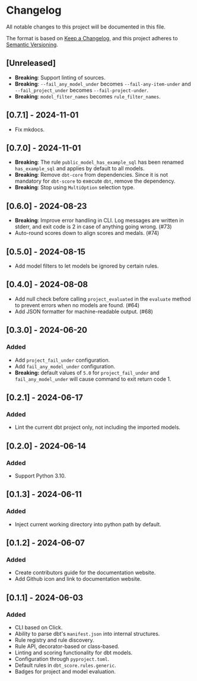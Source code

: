 # Changelog

All notable changes to this project will be documented in this file.

The format is based on [Keep a Changelog](https://keepachangelog.com/en/1.0.0/),
and this project adheres to
[Semantic Versioning](https://semver.org/spec/v2.0.0.html).

## [Unreleased]

- **Breaking**: Support linting of sources.
- **Breaking**: `--fail_any_model_under` becomes `--fail-any-item-under` and
  `--fail_project_under` becomes `--fail-project-under`.
- **Breaking**: `model_filter_names` becomes `rule_filter_names`.

## [0.7.1] - 2024-11-01

- Fix mkdocs.

## [0.7.0] - 2024-11-01

- **Breaking**: The rule `public_model_has_example_sql` has been renamed
  `has_example_sql` and applies by default to all models.
- **Breaking**: Remove `dbt-core` from dependencies. Since it is not mandatory
  for `dbt-score` to execute `dbt`, remove the dependency.
- **Breaking**: Stop using `MultiOption` selection type.

## [0.6.0] - 2024-08-23

- **Breaking**: Improve error handling in CLI. Log messages are written in
  stderr, and exit code is 2 in case of anything going wrong. (#73)
- Auto-round scores down to align scores and medals. (#74)

## [0.5.0] - 2024-08-15

- Add model filters to let models be ignored by certain rules.

## [0.4.0] - 2024-08-08

- Add null check before calling `project_evaluated` in the `evaluate` method to
  prevent errors when no models are found. (#64)
- Add JSON formatter for machine-readable output. (#68)

## [0.3.0] - 2024-06-20

### Added

- Add `project_fail_under` configuration.
- Add `fail_any_model_under` configuration.
- **Breaking:** default values of `5.0` for `project_fail_under` and
  `fail_any_model_under` will cause command to exit return code 1.

## [0.2.1] - 2024-06-17

### Added

- Lint the current dbt project only, not including the imported models.

## [0.2.0] - 2024-06-14

### Added

- Support Python 3.10.

## [0.1.3] - 2024-06-11

### Added

- Inject current working directory into python path by default.

## [0.1.2] - 2024-06-07

### Added

- Create contributors guide for the documentation website.
- Add Github icon and link to documentation website.

## [0.1.1] - 2024-06-03

### Added

- CLI based on Click.
- Ability to parse dbt's `manifest.json` into internal structures.
- Rule registry and rule discovery.
- Rule API, decorator-based or class-based.
- Linting and scoring functionality for dbt models.
- Configuration through `pyproject.toml`.
- Default rules in `dbt_score.rules.generic`.
- Badges for project and model evaluation.
